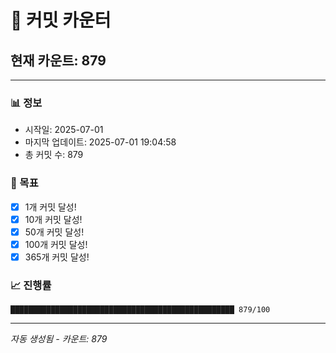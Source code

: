 # 🔢 커밋 카운터

## 현재 카운트: 879

---

### 📊 정보
- 시작일: 2025-07-01
- 마지막 업데이트: 2025-07-01 19:04:58
- 총 커밋 수: 879

### 🎯 목표
- [x] 1개 커밋 달성!
- [x] 10개 커밋 달성!
- [x] 50개 커밋 달성!
- [x] 100개 커밋 달성!
- [x] 365개 커밋 달성!

### 📈 진행률
```
██████████████████████████████████████████████████ 879/100
```

---
*자동 생성됨 - 카운트: 879*
